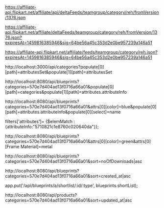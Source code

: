 https://affiliate-api.flipkart.net/affiliate/api/deltaFeeds/teamgroup/category/reh/fromVersion/1376.json

https://affiliate-api.flipkart.net/affiliate/deltaFeeds/teamgroup/category/reh/fromVersion/1376.json?expiresAt=1459816385946&sig=64be56a45c353d2e0be957239a146a51

https://affiliate-api.flipkart.net/affiliate/feeds/teamgroup/category/reh.json?expiresAt=1459816385946&sig=64be56a45c353d2e0be957239a146a51



http://localhost:3000/api/categories?populate[0][path]=attributesSet&populate[1][path]=attributesSet


http://localhost:8080/api/blueprints?categories=570e7d404ad13f0716a66a01&populate[0][path]=categories&populate[1][path]=attributes.attributeInfo


http://localhost:8080/api/blueprints?categories=570e7d404ad13f0716a66a01&attrs[0][color]=blue&populate[0][path]=attributes.attributeInfo&populate[0][select]=name



filters['attributes']= {$elemMatch : {attributeInfo:"5710821c1e8760c020640da"}}; 



http://localhost:8080/api/blueprints?categories=570e7d404ad13f0716a66a01&attrs[0][color]=green&attrs[0][Frame Material]=metal


<!-- 
  sort by popularity
 -->
http://localhost:8080/api/blueprints?categories=570e7d404ad13f0716a66a01&sort=noOfDownloads|asc


<!-- sort by date -->

http://localhost:8080/api/blueprints?categories=570e7d404ad13f0716a66a01&sort=created_at|asc

<!-- shortlist a product  -->

app.put('/api/blueprints/a/shortlist/:id/:type', blueprints.shortList);





<!-- products
 -->
http://localhost:8080/api/products?categories=570e7d404ad13f0716a66a01&sort=updated_at|asc
